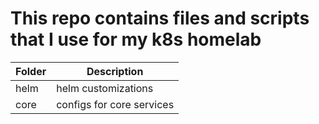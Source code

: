 # This repo contains files and scripts that I use for my k8s homelab
|Folder|Description|
| ----------- | ----------- |
|helm|helm customizations|
|core|configs for core services|
